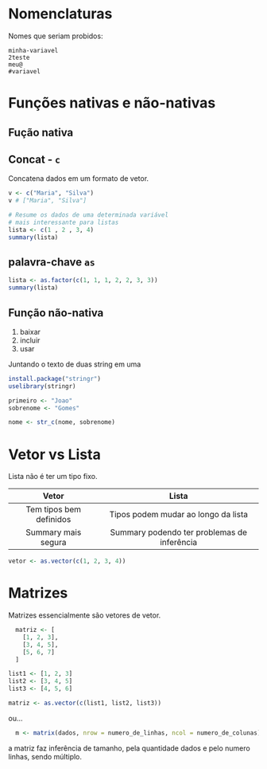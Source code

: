 # Nomenclaturas

Nomes que seriam probidos:

```
minha-variavel
2teste
meu@
#variavel
```

# Funções nativas e não-nativas

## Fução nativa 

## Concat - `c`

Concatena dados em um formato de vetor.

```R
v <- c("Maria", "Silva")
v # ["Maria", "Silva"]
```

```R
# Resume os dados de uma determinada variável
# mais interessante para listas
lista <- c(1 , 2 , 3, 4)
summary(lista)
```

## palavra-chave `as`

```R
lista <- as.factor(c(1, 1, 1, 2, 2, 3, 3))
summary(lista)
```

## Função não-nativa

1. baixar
2. incluir
3. usar

Juntando o texto de duas string em uma

```R
install.package("stringr")
uselibrary(stringr)

primeiro <- "Joao"
sobrenome <- "Gomes"

nome <- str_c(nome, sobrenome)
```

# Vetor vs Lista

Lista não é ter um tipo fixo. 

|Vetor|Lista|
|:-:|:-:|
|Tem tipos bem definidos |Tipos podem mudar ao longo da lista|
|Summary mais segura|Summary podendo ter problemas de inferência|

```R
vetor <- as.vector(c(1, 2, 3, 4))
```

# Matrizes

Matrizes essencialmente são vetores de vetor. 

```R
  matriz <- [
    [1, 2, 3],
    [3, 4, 5],
    [5, 6, 7]
  ]
```

```R
list1 <- [1, 2, 3]
list2 <- [3, 4, 5]
list3 <- [4, 5, 6]

matriz <- as.vector(c(list1, list2, list3))
```

ou...
```R
  m <- matrix(dados, nrow = numero_de_linhas, ncol = numero_de_colunas)
```

a matriz faz inferência de tamanho, pela quantidade dados e pelo numero linhas, sendo múltiplo.

